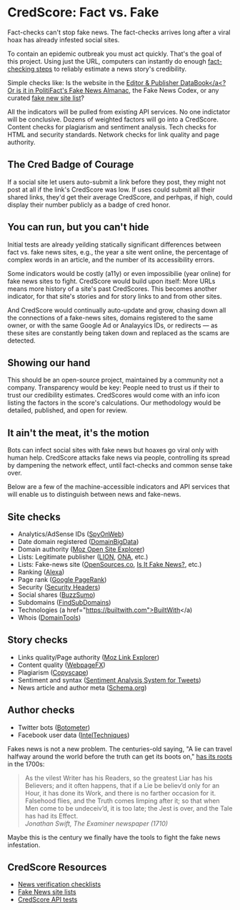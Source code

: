 # CredScore: Fact vs. Fake #
Fact-checks can't stop fake news. The fact-checks arrives long after a viral hoax has already infested social sites.

To contain an epidemic outbreak you must act quickly. That's the goal of this project. Using just the URL, computers can instantly do enough <a href="https://github.com/hearvox/Research/blob/master/News-Trust/news-verification-checklists.md">fact-checking steps</a> to reliably estimate a news story's credibility. 

Simple checks like: Is the website in the <a href="http://www.editorandpublisher.com/databook/data/?djoPage=search_details&djoPid=25874">Editor &amp; Publisher DataBook</a<? Or is it in <a href="https://infogram.com/politifacts-fake-news-almanac-1gew2vjdxl912nj">PolitiFact's Fake News Almanac</a>, the <a hrwef="http://www.fakenewscodex.com/">Fake News Codex</a>, or any curated <a href="https://github.com/hearvox/Research/blob/master/News-Trust/fake-news-site-lists.md">fake new site list</a>? 
  
All the indicators will be pulled from existing API services. No one indictator will be conclusive. Dozens of weighted factors will go into a CredScore. Content checks for plagiarism and sentiment analysis. Tech checks for HTML and security standards. Network checks for link quality and page authority.  

## The Cred Badge of Courage ##
If a social site let users auto-submit a link before they post, they might not post at all if the link's CredScore was low. If uses could  submit all their shared links, they'd get their average CredScore, and perhpas, if high, could display their number publicly as a badge of cred honor.

## You can run, but you can't hide ##
Initial tests are already yeilding statically significant differences between fact vs. fake news sites, e.g., the year a site went online, the percentage of complex words in an article, and the number of its accessibility errors.

Some indicators would be costly (a11y) or even impossibilie (year online) for fake news sites to fight. CredScore would build upon itself: More URLs means more history of a site's past CredScores. This becomes another indicator, for that site's stories and for story links to and from other sites.

And CredScore would continually auto-update and grow, chasing down all the connections of a fake-news sites, domains registered to the same owner, or with the same Google Ad or Analayyics IDs, or redirects — as these sites are constantly being taken down and replaced as the scams are detected. 

## Showing our hand ##
This should be an open-source project, maintained by a community not a company. Transparency would be key: People need to trust us if their to trust our credibility estimates. CredScores would come with an info icon listing the factors in the score's calculations. Our methodology would be detailed, published, and open for review. 

## It ain't the meat, it's the motion ##
Bots can infect social sites with fake news but hoaxes go viral only with human help. CredScore attacks fake news via people, controlling its spread by dampening the network effect, until fact-checks and common sense take over.

Below are a few of the machine-accessible indicators and API services that will enable us to distinguish between news and fake-news.

## Site checks ##
* Analytics/AdSense IDs (<a href="http://spyonweb.com/">SpyOnWeb</a>)
* Date domain registered (<a href="https://domainbigdata.com/">DomainBigData</a>)
* Domain authority (<a href="https://moz.com/researchtools/ose/">Moz Open Site Explorer</a>)
* Lists: Legitimate publisher (<a href="http://www.lionpublishers.com/members/list/">LION</a>, <a href="https://journalists.org/">ONA</a>, etc.)
* Lists: Fake-news site (<a href="http://www.opensources.co/">OpenSources.co</a>, <a href="https://isitfakenews.com/">Is It Fake News?</a>, etc.)
* Ranking (<a href="https://www.alexa.com/siteinfo/">Alexa</a>)
* Page rank (<a href="https://pr.domaineye.com/pr/">Google PageRank</a>)
* Security (<a href="https://securityheaders.com/">Security Headers</a>)
* Social shares (<a href="https://app.buzzsumo.com/research/most-shared">BuzzSumo</a>)
* Subdomains (<a href="https://findsubdomains.com/">FindSubDomains</a>)
* Technologies (a href="https://builtwith.com">BuiltWith</a)
* Whois (<a href="http://whois.domaintools.com/propornot.com">DomainTools</a>)

## Story checks ##
* Links quality/Page authority (<a href="https://analytics.moz.com/">Moz Link Explorer</a>)
* Content quality (<a href="https://www.webpagefx.com/tools/read-able/">WebpageFX</a>)
* Plagiarism (<a href="https://www.copyscape.com/">Copyscape</a>)
* Sentiment and syntax (<a href="http://saifmohammad.com/WebPages/NRC-Canada-Sentiment.htm">Sentiment Analysis System for Tweets</a>)
* News article and author meta (<a href="https://schema.org/NewsArticle">Schema.org</a>)

## Author checks ##
* Twitter bots (<a href="https://botometer.iuni.iu.edu/">Botometer</a>)
* Facebook user data (<a href="https://inteltechniques.com/menu.html">IntelTechniques</a>)

Fakes news is not a new problem. The centuries-old saying, "A lie can travel halfway around the world before the truth can get its boots on," <a href="https://quoteinvestigator.com/2014/07/13/truth/">has its roots</a> in the 1700s:
<blockquote>As the vilest Writer has his Readers, so the greatest Liar has his Believers; and it often happens, that if a Lie be believ’d only for an Hour, it has done its Work, and there is no farther occasion for it. Falsehood flies, and the Truth comes limping after it; so that when Men come to be undeceiv’d, it is too late; the Jest is over, and the Tale has had its Effect.<br>
<cite>Jonathan Swift, The Examiner newspaper (1710)</blockquote>
  
Maybe this is the century we finally have the tools to fight the fake news infestation.

## CredScore Resources ##
<ul>
<li><a href="https://github.com/hearvox/Research/blob/master/News-Trust/news-verification-checklists.md">News verification checklists</a></li>
<li><a href="https://github.com/hearvox/Research/blob/master/News-Trust/fake-news-site-lists.md">Fake News site lists</a></li>
<li><a href="https://hearingvoices.com/tools/credscore/">CredScore API tests</a></li>
<ul>
